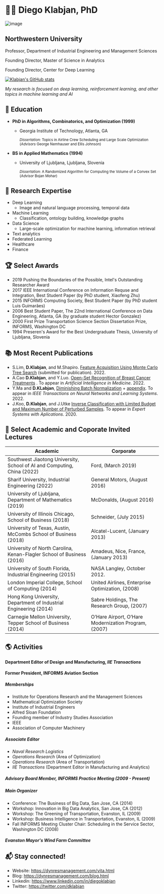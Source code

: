 # :man_teacher: Diego Klabjan, PhD 

![image](https://user-images.githubusercontent.com/3346982/213776310-56ded8f1-66ef-4749-910a-525f39a122bd.jpeg)

## Northwestern University
Professor, Department of Industrial Engineering and Management Sciences	

Founding Director, Master of Science in Analytics

Founding Director, Center for Deep Learning

[![Klabjan's GitHub stats](https://github-readme-stats.vercel.app/api?username=wxhC3SC6OPm8M1HXboMy)](https://github.com/anuraghazra/github-readme-stats)

*My research is focused on deep learning, reinforcement learning, and other topics in machine learning and AI*

## :school: Education
- **PhD in Algorithms, Combinatorics, and Optimization (1999)**
	- Georgia Institute of Technology, Atlanta, GA
	
	   <sub> *Dissertation:* Topics in Airline Crew Scheduling and Large Scale Optimization (*Advisors* George Nemhauser and Ellis Johnson) </sub>
		 
- **BS in Applied Mathematics (1994)**
	- University of Ljubljana, Ljubljana, Slovenia
	
	  <sub> *Dissertation*: A Randomized Algorithm for Computing the Volume of a Convex Set (*Advisor* Bojan Mohar) </sub>

## :bookmark_tabs: Research Expertise
- Deep Learning
	- Image and natural language processing, temporal data
- Machine Learning
	- Classification, ontology building, knowledge graphs
- Data Science
	- Large-scale optimization for machine learning, information retrieval
- Text analytics
- Federated Learning
- Healthcare
- Finance

## :trophy: Select Awards
- 2019 Pushing the Boundaries of the Possible, Intel's Outstanding Researcher Award
- 2017 IEEE International Conference on Information Requse and Integration, Best Student Paper (by PhD student, Xiaofeng Zhu)
- 2015 INFORMS Computing Society, Best Student Paper (by PhD student Luis Guimarães)
- 2006 Best Student Paper, The 22nd International Conference on Data Engineering, Atlanta, GA (by graduate student Hector Gonzalez)
- 2000 First Prize Transportation Science Section Dissertation Prize, INFORMS, Washington DC
- 1994 Preseren's Award for the Best Undergraduate Thesis, University of Ljubljana, Slovenia

## :books: Most Recent Publications
- S.Lim, **D.Klabjan**, and M.Shapiro. [Feature Acquisition Using Monte Carlo Tree Search](https://dynresmanagement.com/uploads/3/5/2/7/35274584/feature_acquisition_mcts__1_.pdf) (submitted for publication). 2022.
- A.Cao **D.Klabjan**, and Y.Luo. [Open-Set Recognition of Breast Cancer Treatments](https://dynresmanagement.com/uploads/3/5/2/7/35274584/cancer-open_set-revised_2.pdf) . To appear in *Artificial Intelligence in Medicine*. 2022.
- Y.Ma and **D.KLabjan**, [Diminishing Batch Normalization](https://dynresmanagement.com/uploads/3/5/2/7/35274584/bn_analysis.pdf) + [appendix](https://dynresmanagement.com/uploads/3/5/2/7/35274584/analysisbn_appendix.pdf). To appear in *IEEE Transactions on Neural Networks and Learning Systems*. 2022.
- J.Koo, **D.Klabjan**, and J.Utke [Inverse Classification with Limited Budget and Maximum Number of Perturbed Samples](https://dynresmanagement.com/uploads/3/5/2/7/35274584/inverse_classification.pdf). To appear in *Expert Systems with Aplications*. 2020.

## :briefcase: Select Academic and Coporate Invited Lectures
| **Academic**| **Corporate** |
|-------------|---------------|
|Southwest Jiaotong University, School of AI and Computing, China (2022)|Ford, (March 2019)|
|Sharif University, Industrial Engineering (2022)|General Motors, (August 2016)|
|University of Ljubljana, Department of Mathematics (2019)|McDonalds, (August 2016)| 
|University of Illinois Chicago, School of Business (2018)|Schneider, (July 2015)|
|University of Texas, Austin, McCombs School of Business (2018)|Alcatel-Lucent, (January 2013)|
|University of North Carolina, Kenan-Flagler School of Business (2016)|Amadeus, Nice, France, (January 2013)|
|University of South Florida, Industrial Engineering (2015)|NASA Langley, October 2012.|FHWA, Freight & Carbon Footprint: Efforts to Enhance Supply Chain Sustainability, (September 2010)| 
|London Imperial College, School of Computing (2014)|United Airlines, Enterprise Optimization, (2008)|
|Hong Kong University, Department of Industrial Engineering (2014)|Sabre Holdings, The Research Group, (2007)|
|Carnegie Mellon University, Tepper School of Business (2014)|O’Hare Airport, O’Hare Modernization Program, (2007)|

## :earth_americas: Activities
#### Department Editor of Design and Manufacturing, *IIE Transactions*

#### Former President, INFORMS Aviation Section

##### Memberships
- Institute for Operations Research and the Management Sciences
- Mathematical Optimization Society
- Institute of Industrial Engineers
- Alfred Sloan Foundation
- Founding member of Industry Studies Association
- IEEE
- Association of Computer Machinery

##### Associate Editor
- *Naval Research Logistics*
- *Operations Research* (Area of Optimization)
- *Operations Research* (Area of Transportation)
- *IIE Transactions* (Department Editor in Manufacturing and Analytics)

##### Advisory Board Member, INFORMS Practice Meeting (2009 - Present)
##### Main Organizer
- Conference: The Business of Big Data, San Jose, CA (2014)
- Workshop: Innovation in Big Data Analytics, San Jose, CA (2012)
- Workshop: The Greening of Transportation, Evanston, IL (2009)
- Workshop: Business Intelligence in Transportation, Evanston, IL (2009)
- Fall INFORMS Meeting Cluster Chair: Scheduling in the Service Sector, Washington DC (2008)

##### Evanston Mayor's Wind Farm Committee

## :mailbox_with_mail: Stay connected!
- Website: https://dynresmanagement.com/vita.html
- Blog: https://dynresmanagement.com/blog.html
- Linkedin: https://www.linkedin.com/in/diegoklabjan
- Twitter: https://twitter.com/dklabjan
